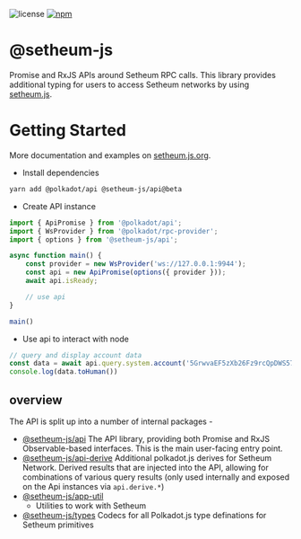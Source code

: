 ![license](https://img.shields.io/badge/License-Apache%202.0-blue?logo=apache&style=flat-square)
[![npm](https://img.shields.io/npm/v/@setheum-js/api?logo=npm&style=flat-square)](https://www.npmjs.com/package/@setheum-js/api)

# @setheum-js
Promise and RxJS APIs around Setheum RPC calls. 
This library provides additional typing for users to access Setheum networks by using [setheum.js](https://github.com/setheum-js/api).

# Getting Started

More documentation and examples on [setheum.js.org](https://setheum.js.org).

- Install dependencies

```bash
yarn add @polkadot/api @setheum-js/api@beta
```

- Create API instance

```ts
import { ApiPromise } from '@polkadot/api';
import { WsProvider } from '@polkadot/rpc-provider';
import { options } from '@setheum-js/api';

async function main() {
    const provider = new WsProvider('ws://127.0.0.1:9944');
    const api = new ApiPromise(options({ provider }));
    await api.isReady;

    // use api
}

main()
```

- Use api to interact with node

```ts
// query and display account data
const data = await api.query.system.account('5GrwvaEF5zXb26Fz9rcQpDWS57CtERHpNehXCPcNoHGKutQY');
console.log(data.toHuman())
```

## overview

The API is split up into a number of internal packages -

- [@setheum-js/api](packages/api/) The API library, providing both Promise and RxJS Observable-based interfaces. This is the main user-facing entry point.
- [@setheum-js/api-derive](packages/api-derive/) Additional polkadot.js derives for Setheum Network.
Derived results that are injected into the API, allowing for combinations of various query results (only used internally and exposed on the Api instances via `api.derive.*`)
- [@setheum-js/app-util](./packages/app-util)
  - Utilities to work with Setheum
- [@setheum-js/types](packages/types/) Codecs for all Polkadot.js type definations for Setheum primitives
